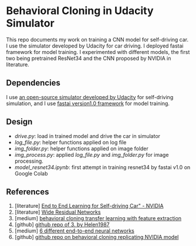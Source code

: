 # Behavioral Cloning in Udacity Simulator
This repo documents my work on training a CNN model for self-driving car. I use the simulator developed by Udacity for car driving. I deployed fastai framework for model training. I experimented with different models, the first two being pretrained ResNet34 and the CNN proposed by NVIDIA in literature.

## Dependencies
I use [an open-source simulator developed by Udacity](https://github.com/udacity/self-driving-car-sim) for self-driving simulation, and I use [fastai version1.0 framework](https://github.com/fastai/fastai) for model training.

## Design
- *drive.py*: load in trained model and drive the car in simulator<br/>
- *log_file.py*: helper functions applied on log file<br/>
- *img_folder.py*: helper functions applied on image folder<br/>
- *img_process.py*: applied *log_file.py* and *img_folder.py* for image processing.<br/>
- *model_resnet34.ipynb*: first attempt in training resnet34 by fastai v1.0 on Google Colab<br/>

## References
1. [literature] [End to End Learning for Self-driving Car" - NVIDIA](https://images.nvidia.com/content/tegra/automotive/images/2016/solutions/pdf/end-to-end-dl-using-px.pdf)
2. [literature] [Wide Residual Networks](https://arxiv.org/abs/1605.07146)
3. [medium] [behavioral cloning transfer learning with feature extraction](https://medium.com/@kastsiukavets.alena/behavioral-cloning-transfer-learning-with-feature-extraction-a17b0ebabf67)
4. [github] [github repo of 3. by Helen1987](https://github.com/Helen1987/CarND-Behavioral-Cloning-P3)
5. [medium] [6 different end-to-end neural networks](https://medium.com/self-driving-cars/6-different-end-to-end-neural-networks-f307fa2904a5?fbclid=IwAR1aZ2OWA8adivjcIUAf1XWF2T4T3RuWmZQDShk-rY6gvhJfPCMbydL1DqM)
6. [github] [github repo on behavioral cloning replicating NVIDIA model](https://github.com/naokishibuya/car-behavioral-cloning)
